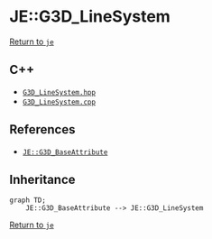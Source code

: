 # JE::G3D_LineSystem

[Return to `je`](/docs/je.md)

## C++

- [`G3D_LineSystem.hpp`](/src/je/G3D_LineSystem.hpp)
- [`G3D_LineSystem.cpp`](/src/je/G3D_LineSystem.cpp)

## References

- [`JE::G3D_BaseAttribute`](/docs/je/G3D_BaseAttribute.md)

## Inheritance

```mermaid
graph TD;
    JE::G3D_BaseAttribute --> JE::G3D_LineSystem
```

[Return to `je`](/docs/je.md)